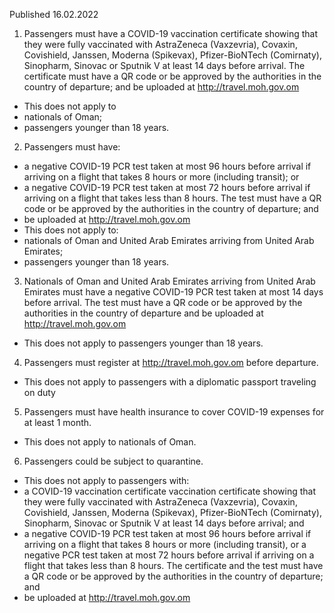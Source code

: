 Published 16.02.2022
1. Passengers must have a COVID-19 vaccination certificate showing that they were fully vaccinated with AstraZeneca (Vaxzevria), Covaxin, Covishield, Janssen, Moderna (Spikevax), Pfizer-BioNTech (Comirnaty), Sinopharm, Sinovac or Sputnik V at least 14 days before arrival. The certificate must have a QR code or be approved by the authorities in the country of departure; and be uploaded at <a href="http://travel.moh.gov.om">http://travel.moh.gov.om</a>
- This does not apply to
- nationals of Oman;
- passengers younger than 18 years.
2. Passengers must have:
- a negative COVID-19 PCR test taken at most 96 hours before arrival if arriving on a flight that takes 8 hours or more (including transit); or
- a negative COVID-19 PCR test taken at most 72 hours before arrival if arriving on a flight that takes less than 8 hours.
The test must have a QR code or be approved by the authorities in the country of departure; and
- be uploaded at <a href="http://travel.moh.gov.om">http://travel.moh.gov.om</a>
- This does not apply to:
- nationals of Oman and United Arab Emirates arriving from United Arab Emirates;
- passengers younger than 18 years.
3. Nationals of Oman and United Arab Emirates arriving from United Arab Emirates must have a negative COVID-19 PCR test taken at most 14 days before arrival. The test must have a QR code or be approved by the authorities in the country of departure and be uploaded at <a href="http://travel.moh.gov.om">http://travel.moh.gov.om</a>
- This does not apply to passengers younger than 18 years.
4. Passengers must register at <a href="http://travel.moh.gov.om">http://travel.moh.gov.om</a> before departure.
- This does not apply to passengers with a diplomatic passport traveling on duty
5. Passengers must have health insurance to cover COVID-19 expenses for at least 1 month.
- This does not apply to nationals of Oman.
6. Passengers could be subject to quarantine.
- This does not apply to passengers with:
- a COVID-19 vaccination certificate vaccination certificate showing that they were fully vaccinated with AstraZeneca (Vaxzevria), Covaxin, Covishield, Janssen, Moderna (Spikevax), Pfizer-BioNTech (Comirnaty), Sinopharm, Sinovac or Sputnik V at least 14 days before arrival; and
- a negative COVID-19 PCR test taken at most 96 hours before arrival if arriving on a flight that takes 8 hours or more (including transit), or a negative PCR test taken at most 72 hours before arrival if arriving on a flight that takes less than 8 hours.
The certificate and the test must have a QR code or be approved by the authorities in the country of departure; and
- be uploaded at <a href="http://travel.moh.gov.om">http://travel.moh.gov.om</a>